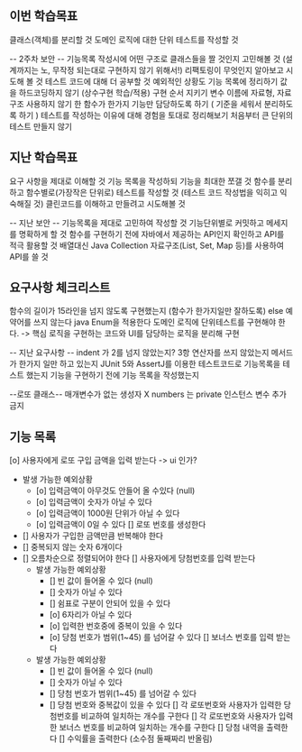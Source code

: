 ## 이번 학습목표
클래스(객체)를 분리할 것
도메인 로직에 대한 단위 테스트를 작성할 것

-- 2주차 보안 --
기능목록 작성시에 어떤 구조로 클래스들을 짤 것인지 고민해볼 것 (설계까지는 노, 무작정 되는대로 구현하지 않기 위해서!)
리팩토링이 무엇인지 알아보고 시도해 볼 것
테스트 코드에 대해 더 공부할 것
예외적인 상황도 기능 목록에 정리하기
값을 하드코딩하지 않기 (상수구현 학습/적용)
구현 순서 지키기
변수 이름에 자료형, 자료구조 사용하지 않기
한 함수가 한가지 기능만 담당하도록 하기 ( 기준을 세워서 분리하도록 하기 )
테스트를 작성하는 이유에 대해 경험을 토대로 정리해보기
처음부터 큰 단위의 테스트 만들지 않기

## 지난 학습목표
요구 사항을 제대로 이해할 것 
기능 목록을 작성하되 기능을 최대한 쪼갤 것 
함수를 분리하고 함수별로(가장작은 단위로) 테스트를 작성할 것 (테스트 코드 작성법을 익히고 익숙해질 것) 
클린코드를 이해하고 만들려고 시도해볼 것

-- 지난 보안 --
기능목록을 제대로 고민하여 작성할 것 
기능단위별로 커밋하고 메세지를 명확하게 할 것 
함수를 구현하기 전에 자바에서 제공하는 API인지 확인하고 API를 적극 활용할 것 배열대신 Java Collection 자료구조(List, Set, Map 등)를 사용하여 API를 쓸 것

## 요구사항 체크리스트
함수의 길이가 15라인을 넘지 않도록 구현했는지 (함수가 한가지일만 잘하도록)
else 예약어를 쓰지 않는다
java Enum을 적용한다
도메인 로직에 단위테스트를 구현해야 한다.
  -> 핵심 로직을 구현하는 코드와 UI를 담당하는 로직을 분리해 구현

-- 지난 요구사항 --
indent 가 2를 넘지 않았는지? 
3항 연산자를 쓰지 않았는지 메서드가 한가지 일만 하고 있는지 
JUnit 5와 AssertJ를 이용한 테스트코드로 기능목록을 테스트 했는지 기능을 구현하기 전에 기능 목록을 작성했는지

--로또 클래스--
매개변수가 없는 생성자 X
numbers 는 private
인스턴스 변수 추가금지

## 기능 목록
[o] 사용자에게 로또 구입 금액을 입력 받는다 -> ui 인가?
  - 발생 가능한 예외상황
    - [o] 입력금액이 아무것도 안들어 올 수있다 (null)
    - [o] 입력금액이 숫자가 아닐 수 있다
    - [o] 입력금액이 1000원 단위가 아닐 수 있다
    - [o] 입력금액이 0일 수 있다
[] 로또 번호를 생성한다
  - [] 사용자가 구입한 금액만큼 반복해야 한다
  - [] 중복되지 않는 숫자 6개이다
  - [] 오름차순으로 정렬되어야 한다
[] 사용자에게 당첨번호를 입력 받는다 
    - 발생 가능한 예외상황
      - [] 빈 값이 들어올 수 있다 (null)
      - [] 숫자가 아닐 수 있다
      - [] 쉼표로 구분이 안되어 있을 수 있다
      - [o] 6자리가 아닐 수 있다
      - [o] 입력한 번호중에 중복이 있을 수 있다
      - [o] 당첨 번호가 범위(1~45) 를 넘어갈 수 있다
[] 보너스 번호를 입력 받는다 
    - 발생 가능한 예외상황
      - [] 빈 값이 들어올 수 있다 (null)
      - [] 숫자가 아닐 수 있다
      - [] 당첨 번호가 범위(1~45) 를 넘어갈 수 있다
      - [] 당첨 번호와 중복값이 있을 수 있다
[] 각 로또번호와 사용자가 입력한 당첨번호를 비교하여 일치하는 개수를 구한다
[] 각 로또번호와 사용자가 입력한 보너스 번호를 비교하여 일치하는 개수를 구한다
[] 당첨 내역을 출력한다
[] 수익률을 출력한다 (소수점 둘째짜리 반올림)




